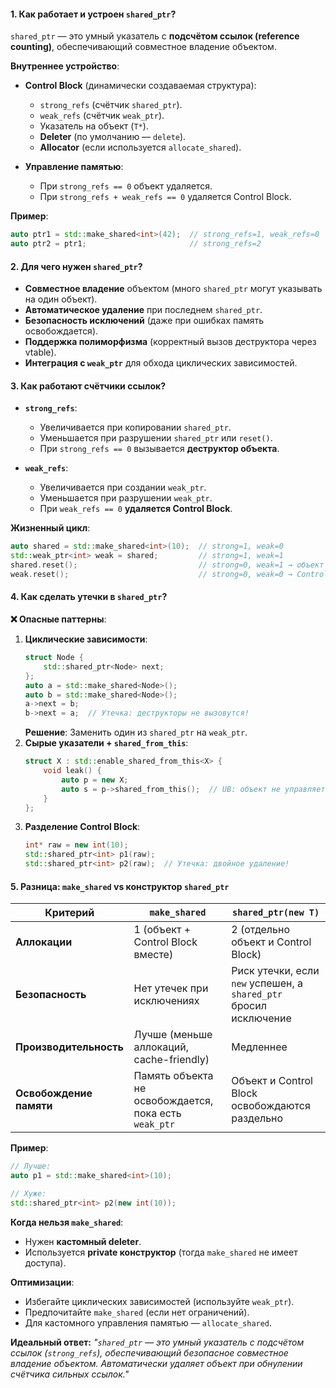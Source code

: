 #### **1. Как работает и устроен `shared_ptr`?**  
`shared_ptr` — это умный указатель с **подсчётом ссылок (reference counting)**, обеспечивающий совместное владение объектом.  

**Внутреннее устройство**:  
- **Control Block** (динамически создаваемая структура):  
  - `strong_refs` (счётчик `shared_ptr`).  
  - `weak_refs` (счётчик `weak_ptr`).  
  - Указатель на объект (`T*`).  
  - **Deleter** (по умолчанию — `delete`).  
  - **Allocator** (если используется `allocate_shared`).  

- **Управление памятью**:  
  - При `strong_refs == 0` объект удаляется.  
  - При `strong_refs + weak_refs == 0` удаляется Control Block.  

**Пример**:  
```cpp
auto ptr1 = std::make_shared<int>(42);  // strong_refs=1, weak_refs=0  
auto ptr2 = ptr1;                       // strong_refs=2  
```  

#### **2. Для чего нужен `shared_ptr`?**  
- **Совместное владение** объектом (много `shared_ptr` могут указывать на один объект).  
- **Автоматическое удаление** при последнем `shared_ptr`.  
- **Безопасность исключений** (даже при ошибках память освобождается).  
- **Поддержка полиморфизма** (корректный вызов деструктора через vtable).  
- **Интеграция с `weak_ptr`** для обхода циклических зависимостей.  

#### **3. Как работают счётчики ссылок?**  
- **`strong_refs`**:  
  - Увеличивается при копировании `shared_ptr`.  
  - Уменьшается при разрушении `shared_ptr` или `reset()`.  
  - При `strong_refs == 0` вызывается **деструктор объекта**.  

- **`weak_refs`**:  
  - Увеличивается при создании `weak_ptr`.  
  - Уменьшается при разрушении `weak_ptr`.  
  - При `weak_refs == 0` **удаляется Control Block**.  

**Жизненный цикл**:  
```cpp
auto shared = std::make_shared<int>(10);  // strong=1, weak=0  
std::weak_ptr<int> weak = shared;         // strong=1, weak=1  
shared.reset();                           // strong=0, weak=1 → объект удалён!  
weak.reset();                             // strong=0, weak=0 → Control Block удалён  
```  

#### **4. Как сделать утечки в `shared_ptr`?**  
**❌ Опасные паттерны**:  
1. **Циклические зависимости**:  
   ```cpp
   struct Node {  
       std::shared_ptr<Node> next;  
   };  
   auto a = std::make_shared<Node>();  
   auto b = std::make_shared<Node>();  
   a->next = b;  
   b->next = a;  // Утечка: деструкторы не вызовутся!  
   ```  
   **Решение**: Заменить один из `shared_ptr` на `weak_ptr`.  
2. **Сырые указатели + `shared_from_this`**:  
   ```cpp
   struct X : std::enable_shared_from_this<X> {  
       void leak() {  
           auto p = new X;  
           auto s = p->shared_from_this();  // UB: объект не управляется shared_ptr!  
       }  
   };  
   ```  
3. **Разделение Control Block**:  
   ```cpp
   int* raw = new int(10);  
   std::shared_ptr<int> p1(raw);  
   std::shared_ptr<int> p2(raw);  // Утечка: двойное удаление!  
   ```  

#### **5. Разница: `make_shared` vs конструктор `shared_ptr`**  

| **Критерий**            | **`make_shared`**                                     | **`shared_ptr(new T)`**                                           |
| ----------------------- | ----------------------------------------------------- | ----------------------------------------------------------------- |
| **Аллокации**           | 1 (объект + Control Block вместе)                     | 2 (отдельно объект и Control Block)                               |
| **Безопасность**        | Нет утечек при исключениях                            | Риск утечки, если `new` успешен, а `shared_ptr` бросил исключение |
| **Производительность**  | Лучше (меньше аллокаций, cache-friendly)              | Медленнее                                                         |
| **Освобождение памяти** | Память объекта не освобождается, пока есть `weak_ptr` | Объект и Control Block освобождаются раздельно                    |

**Пример**:  
```cpp
// Лучше:  
auto p1 = std::make_shared<int>(10);  

// Хуже:  
std::shared_ptr<int> p2(new int(10));  
```  

**Когда нельзя `make_shared`**:  
- Нужен **кастомный deleter**.  
- Используется **private конструктор** (тогда `make_shared` не имеет доступа).  

**Оптимизации**:  
- Избегайте циклических зависимостей (используйте `weak_ptr`).  
- Предпочитайте `make_shared` (если нет ограничений).  
- Для кастомного управления памятью — `allocate_shared`.

**Идеальный ответ:**
*"`shared_ptr` — это умный указатель с подсчётом ссылок (`strong_refs`), обеспечивающий безопасное совместное владение объектом. Автоматически удаляет объект при обнулении счётчика сильных ссылок."*